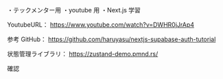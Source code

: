 ・テックメンター用
・youtube 用
・Next.js 学習

YoutubeURL：
https://www.youtube.com/watch?v=DWHR0jJrAp4

参考 GitHub：
https://github.com/haruyasu/nextjs-supabase-auth-tutorial

状態管理ライブラリ：
https://zustand-demo.pmnd.rs/

確認